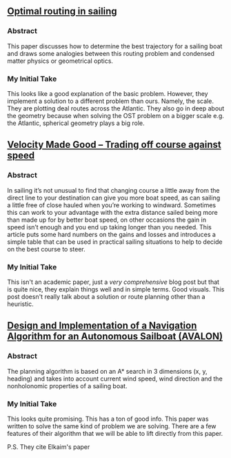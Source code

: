 
## [Optimal routing in sailing](http://www.fast.u-psud.fr/~rabaud/Articles/Optimal_routing.pdf)

### Abstract
This paper discusses how to determine the best trajectory for a sailing boat and draws some analogies
between this routing problem and condensed matter physics or geometrical optics.

### My Initial Take
This looks like a good explanation of the basic problem. However, they implement a solution to a different problem than ours. Namely, the scale. They are plotting deal routes across the Atlantic. They also go in deep about the geometry because when solving the OST problem on a bigger scale e.g. the Atlantic, spherical geometry plays a big role.




## [Velocity Made Good – Trading off course against speed](http://www.oceansail.co.uk/Articles/VMGArticle.php)

### Abstract
In sailing it’s not unusual to find that changing course a little away from the direct line to your destination can give you more boat speed, as can sailing a little free of close hauled when you’re working to windward. Sometimes this can work to your advantage with the extra distance sailed being more than made up for by better boat speed, on other occasions the gain in speed isn’t enough and you end up taking longer than you needed. This article puts some hard numbers on the gains and losses and introduces a simple table that can be used in practical sailing situations to help to decide on the best course to steer.

### My Initial Take
This isn't an academic paper, just a *very comprehensive* blog post but that is quite nice, they explain things well and in simple terms. Good visuals. This post doesn't really talk about a solution or route planning other than a heuristic.



## [Design and Implementation of a Navigation Algorithm for an Autonomous Sailboat (**AVALON**)](https://pdfs.semanticscholar.org/b3a1/3f6fa88e1967b209223f6741fd87993074d2.pdf)

### Abstract
The planning algorithm is based on an A* search in 3 dimensions (x, y, heading) and
takes into account current wind speed, wind direction and the nonholonomic properties of a sailing boat.

### My Initial Take
This looks quite promising. This has a ton of good info. This paper was written to solve the same kind of problem we are solving. There are a few features of their algorithm that we will be able to lift directly from this paper.

P.S. They cite Elkaim's paper